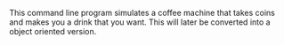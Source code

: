 This command line program simulates a coffee machine that takes coins and makes you a drink that you want. This will later be converted into a object oriented version.
